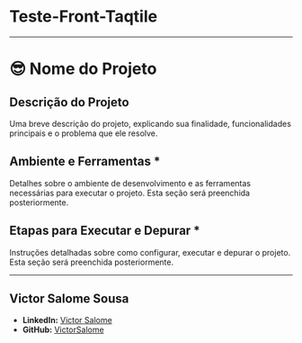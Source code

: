 # Teste-Front-Taqtile

---

# 😎 Nome do Projeto

## Descrição do Projeto
Uma breve descrição do projeto, explicando sua finalidade, funcionalidades principais e o problema que ele resolve.

## Ambiente e Ferramentas *
Detalhes sobre o ambiente de desenvolvimento e as ferramentas necessárias para executar o projeto. Esta seção será preenchida posteriormente.

## Etapas para Executar e Depurar *
Instruções detalhadas sobre como configurar, executar e depurar o projeto. Esta seção será preenchida posteriormente.

---

## Victor Salome Sousa

- **LinkedIn:** [Victor Salome](https://www.linkedin.com/in/victorsalome/)
- **GitHub:** [VictorSalome](https://github.com/VictorSalome)

